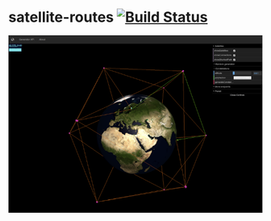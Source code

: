 # satellite-routes [![Build Status](https://travis-ci.org/matiaslindgren/satellite-routes.svg?branch=master)](https://travis-ci.org/matiaslindgren/satellite-routes)

![screenshot](./satellite-thing.png)
